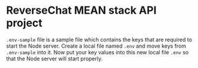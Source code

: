 # ReverseChat MEAN stack API project

`.env-sample` file is a sample file which contains the keys that are required to start the Node server. Create a local file named `.env` and move keys from `.env-sample` into it. Now put your key values into this new local file `.env` so that the Node server will start properly.


